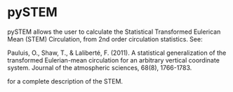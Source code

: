 # pySTEM

pySTEM allows the user to calculate the Statistical Transformed Eulerican Mean (STEM) Circulation, from 2nd order circulation statistics. See:

Pauluis, O., Shaw, T., & Laliberté, F. (2011). A statistical generalization of the transformed Eulerian-mean circulation for an arbitrary vertical coordinate system. Journal of the atmospheric sciences, 68(8), 1766-1783.

for a complete description of the STEM.
